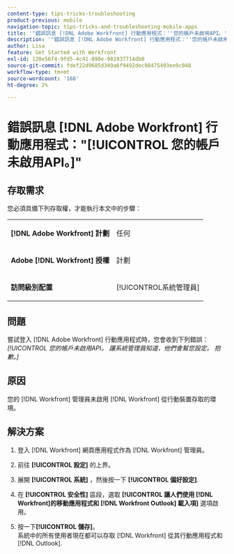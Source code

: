 ```yaml
---
content-type: tips-tricks-troubleshooting
product-previous: mobile
navigation-topic: tips-tricks-and-troubleshooting-mobile-apps
title: '"錯誤訊息 [!DNL Adobe Workfront] 行動應用程式：''您的帳戶未啟用API。''」'
description: '"錯誤訊息 [!DNL Adobe Workfront] 行動應用程式：''您的帳戶未啟用API。''」'
author: Lisa
feature: Get Started with Workfront
exl-id: 120e56f4-9fd5-4c41-890e-981937714db0
source-git-commit: fdef22d9685d349a6f9492dec98475493ee9c048
workflow-type: tm+mt
source-wordcount: '168'
ht-degree: 2%

---
```


# 錯誤訊息 [!DNL Adobe Workfront] 行動應用程式：&quot;[!UICONTROL 您的帳戶未啟用API。]&quot;

## 存取需求

您必須具備下列存取權，才能執行本文中的步驟：

<table style="table-layout:auto"> 
 <col> 
 <col> 
 <tbody> 
  <tr> 
   <td role="rowheader"><strong>[!DNL Adobe Workfront] 計劃</strong></td> 
   <td> <p> 任何</p> </td> 
  </tr> 
  <tr> 
   <td role="rowheader"><strong>Adobe [!DNL Workfront] 授權</strong></td> 
   <td> <p>計劃</p> </td> 
  </tr> 
  <tr> 
   <td role="rowheader"><strong>訪問級別配置</strong></td> 
   <td> <p>[!UICONTROL系統管理員] </p> </td> 
  </tr> 
 </tbody> 
</table>

## 問題

嘗試登入 [!DNL Adobe Workfront] 行動應用程式時，您會收到下列錯誤： *[!UICONTROL 您的帳戶未啟用API。 讓系統管理員知道，他們會幫您設定。 抱歉。]*

## 原因

您的 [!DNL Workfront] 管理員未啟用 [!DNL Workfront] 從行動裝置存取的環境。

## 解決方案

1. 登入 [!DNL Workfront] 網頁應用程式作為 [!DNL Workfront] 管理員。
1. 前往 **[!UICONTROL 設定]** 的上界。
1. 展開 **[!UICONTROL 系統]** ，然後按一下 **[!UICONTROL 偏好設定]**.

1. 在 **[!UICONTROL 安全性]** 區段，選取 **[!UICONTROL 讓人們使用 [!DNL Workfront]的移動應用程式和 [!DNL Workfront Outlook] 載入項]** 選項啟用。

1. 按一下&#x200B;**[!UICONTROL 儲存]**。\
   系統中的所有使用者現在都可以存取 [!DNL Workfront] 從其行動應用程式和 [!DNL Outlook].
